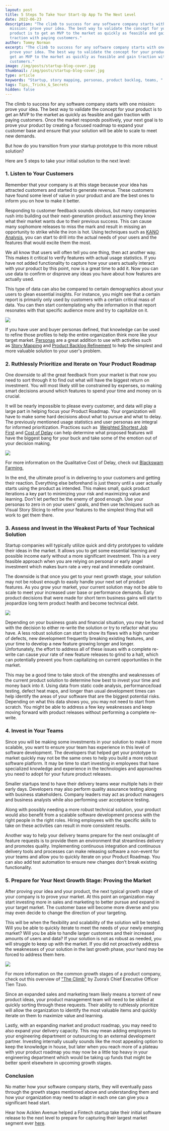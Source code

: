 ```yaml
---
layout: post
title: 5 Steps To Take Your Start-Up App To The Next Level
date: 2022-06-23
description: "The climb to success for any software company starts with one
  mission: prove your idea. The best way to validate the concept for your
  product is to get an MVP to the market as quickly as feasible and gain
  traction with paying customers."
author: Tommy Norman
excerpt: "The climb to success for any software company starts with one mission:
  prove your idea. The best way to validate the concept for your product is to
  get an MVP to the market as quickly as feasible and gain traction with paying
  customers."
image: /img/posts/startup-blog-cover.jpg
thumbnail: /img/posts/startup-blog-cover.jpg
type: article
keywords: "Startup, story mapping, personas, product backlog, teams, "
tags: Tips,_Tricks_&_Secrets
hidden: false
---
```

<!--StartFragment-->

The climb to success for any software company starts with one mission: prove your idea. The best way to validate the concept for your product is to get an MVP to the market as quickly as feasible and gain traction with paying customers. Once the market responds positively, your next goal is to prove your product by creating a focused roadmap to expand your customer base and ensure that your solution will be able to scale to meet new demands.

But how do you transition from your startup prototype to this more robust solution?

Here are 5 steps to take your initial solution to the next level:

### **1. Listen to Your Customers**

Remember that your company is at this stage because your idea has attracted customers and started to generate revenue. These customers have found some level of value in your product and are the best ones to inform you on how to make it better.

Responding to customer feedback sounds obvious, but many companies rush into building out their next-generation product assuming they know what their market wants due to their previous success. This can cause many sophomore releases to miss the mark and result in missing an opportunity to strike while the iron is hot. Using techniques such as [KANO Analysis](https://sapioresearch.com/kano-analysis#:~:text=The%20Kano%20Model%20is%20an,as%20performance%20and%20excitement%20requirements.), you can start to drill into the actual needs of your users and the features that would excite them the most.

We all know that users will often tell you one thing, then act another way. This makes it critical to verify features with actual usage statistics. If you have not added functionality to capture how your users actually interact with your product by this point, now is a great time to add it. Now you can use data to confirm or disprove any ideas you have about how features are actually used.

This type of data can also be compared to certain demographics about your users to glean essential insights. For instance, you might see that a certain report is primarily only used by customers with a certain critical mass of data. You can then start contemplating why the information in that report resonates with that specific audience more and try to capitalize on it.

![](/img/posts/1.png)

If you have user and buyer personas defined, that knowledge can be used to refine those profiles to help the entire organization think more like your target market. [Personas](https://www.romanpichler.com/blog/10-tips-agile-personas/) are a great addition to use with activities such as [Story Mapping](https://www.jpattonassociates.com/story-mapping/) and [Product Backlog Refinement](https://www.digite.com/agile/backlog-refinement/) to help the simplest and more valuable solution to your user's problem.[](https://www.romanpichler.com/blog/10-tips-agile-personas/)

### **2. Ruthlessly Prioritize and Iterate on Your Product Roadmap**

One downside to all the great feedback from your market is that now you need to sort through it to find out what will have the biggest return on investment. You will most likely still be constrained by expenses, so making smart decisions around which features to spend your time and money on is crucial. 

It will be nearly impossible to please every customer, and data will play a large part in helping focus your Product Roadmap. Your organization will have to make some hard decisions about what to pursue and what to delay. The previously mentioned usage statistics and user personas are integral for informed prioritization. Practices such as  [Weighted Shortest Job First](http://blackswanfarming.com/safes-cost-of-delay-a-suggested-improvement/) and [Cost of Delay](https://blackswanfarming.com/cost-of-delay/) can help determine what proposed features will have the biggest bang for your buck and take some of the emotion out of your decision making.

![](/img/posts/2.png)

For more information on the Qualitative Cost of Delay, check out [Blackswam Farming.](https://blackswanfarming.com/cost-of-delay/) 

In the end, the ultimate proof is in delivering to your customers and getting their reaction. Everything else beforehand is just theory until a user actually starts using the product as intended. This makes small, quick product iterations a key part to minimizing your risk and maximizing value and learning. Don’t let perfect be the enemy of good enough. Use your personas to zero in on your users’ goals, and then use techniques such as Visual Story Slicing to refine your features to the simplest thing that will work to get them there.

### **3. Assess and Invest in the Weakest Parts of Your Technical Solution**

Startup companies will typically utilize quick and dirty prototypes to validate their ideas in the market. It allows you to get some essential learning and possible income early without a more significant investment. This is a very feasible approach when you are relying on personal or early angel investment which makes burn rate a very real and immediate constraint.

The downside is that once you get to your next growth stage, your solution may not be robust enough to easily handle your next set of product features. As you grow your market, your current solution may not be able to scale to meet your increased user base or performance demands. Early product decisions that were made for short term business gains will start to jeopardize long term product health and become technical debt.

![](/img/posts/3.png)

Depending on your business goals and financial situation, you may be faced with the decision to either re-write the solution or try to refactor what you have. A less robust solution can start to show its flaws with a high number of defects, new development frequently breaking existing features, and your time to develop a new feature growing longer and longer. Unfortunately, the effort to address all of these issues with a complete re-write can cause your rate of new feature releases to grind to a halt, which can potentially prevent you from capitalizing on current opportunities in the market.

This may be a good time to take stock of the strengths and weaknesses of the current product solution to determine how best to invest your time and money back into it. Using data from static code analysis, performance/load testing, defect heat maps, and longer than usual development times can help identify the areas of your software that are the biggest potential risks. Depending on what this data shows you, you may not need to start from scratch. You might be able to address a few key weaknesses and keep moving forward with product releases without performing a complete re-write.

### **4. Invest in Your Teams**

Since you will be making some investments in your solution to make it more scalable, you want to ensure your team has experience in this level of software development. The developers that helped get your prototype to market quickly may not be the same ones to help you build a more robust software platform. It may be time to start investing in employees that have specialized knowledge and experience in the technologies and approaches you need to adopt for your future product releases.

Smaller startups tend to have their delivery teams wear multiple hats in their early days. Developers may also perform quality assurance testing along with business stakeholders. Company leaders may act as product managers and business analysts while also performing user acceptance testing.

Along with possibly needing a more robust technical solution, your product would also benefit from a scalable software development process with the right people in the right roles. Hiring employees with the specific skills to take on these activities can result in more consistent results.

Another way to help your delivery teams prepare for the next onslaught of feature requests is to provide them an environment that streamlines delivery and promotes quality. Implementing continuous integration and continuous delivery tools and processes can make releasing software a non-event for your teams and allow you to quickly iterate on your Product Roadmap. You can also add test automation to ensure new changes don’t break existing functionality.

### **5. Prepare for Your Next Growth Stage: Proving the Market** 

After proving your idea and your product, the next typical growth stage of your company is to prove your market. At this point an organization may start investing more in sales and marketing to better pursue and expand in your target market. The customer base will become more diverse and you may even decide to change the direction of your targeting.

This will be when the flexibility and scalability of the solution will be tested. Will you be able to quickly iterate to meet the needs of your newly emerging market? Will you be able to handle larger customers and their increased amounts of users and data? If your solution is not as robust as needed, you will struggle to keep up with the market. If you did not proactively address the weaknesses of your solution in the last growth phase, your hand may be forced to address them here.

![](/img/posts/4.png)

For more information on the common growth stages of a product company, check out this overview of ["The Climb"](https://www.indexventures.com/perspectives/climbing-the-mountain-what-zuora-ceo-tien-tzuo-thinks-about-when-scaling-a/) by Zuora’s Chief Executive Officer Tien Tzuo.

Since an expanded sales and marketing team likely means a torrent of new product ideas, your product management team will need to be skilled at quickly sorting through these requests. Their ability to ruthlessly prioritize will allow the organization to identify the most valuable items and quickly iterate on them to maximize value and learning.

Lastly, with an expanding market and product roadmap, you may need to also expand your delivery capacity. This may mean adding employees to your engineering department or outsourcing to an external development partner. Investing internally usually sounds like the most appealing option to keep the knowledge in house, but later when you reach more of a plateau with your product roadmap you may now be a little top heavy in your engineering department which would be taking up funds that might be better spent elsewhere in upcoming growth stages.

### **Conclusion**

No matter how your software company starts, they will eventually pass through the growth stages mentioned above and understanding them and how your organization may need to adapt in each one can give you a significant head start.

Hear how Acklen Avenue helped a Fintech startup take their initial software release to the next level to prepare for capturing their largest market segment ever [here](https://acklenavenue.com/our-work/freeman-capital.html).

<!--EndFragment-->